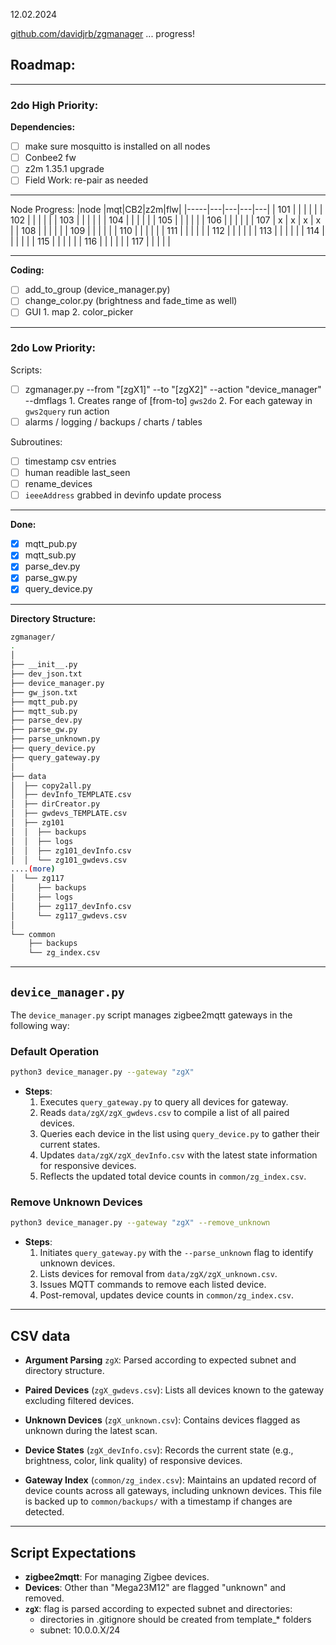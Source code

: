 12.02.2024

[github.com/davidjrb/zgmanager](https://github.com/davidjrb/zgmanager) ... progress!

## Roadmap:
---

### 2do High Priority:

**Dependencies:**
- [ ] make sure mosquitto is installed on all nodes
- [ ] Conbee2 fw
- [ ] z2m 1.35.1 upgrade
- [ ] Field Work: re-pair as needed

---
Node Progress:
|node |mqt|CB2|z2m|flw|
|-----|---|---|---|---|
| 101 |   |   |   |   |
| 102 |   |   |   |   |
| 103 |   |   |   |   |
| 104 |   |   |   |   |
| 105 |   |   |   |   |
| 106 |   |   |   |   |
| 107 | x | x | x | x |
| 108 |   |   |   |   |
| 109 |   |   |   |   |
| 110 |   |   |   |   |
| 111 |   |   |   |   |
| 112 |   |   |   |   |
| 113 |   |   |   |   |
| 114 |   |   |   |   |
| 115 |   |   |   |   |
| 116 |   |   |   |   |
| 117 |   |   |   |   |


---

**Coding:**
- [ ] add_to_group (device_manager.py)
- [ ] change_color.py (brightness and fade_time as well)
- [ ] GUI
		1. map
		2. color_picker
---

### 2do Low Priority:

Scripts:
- [ ] zgmanager.py --from "[zgX1]" --to "[zgX2]" --action "device_manager" --dmflags
		1. Creates range of [from-to] `gws2do` 
		2. For each gateway in `gws2query` run action
- [ ] alarms / logging / backups / charts / tables

Subroutines:
- [ ] timestamp csv entries
- [ ] human readible last_seen
- [ ] rename_devices
- [ ] `ieeeAddress` grabbed in devinfo update process

---

**Done:**
- [x] mqtt_pub.py
- [x] mqtt_sub.py
- [x] parse_dev.py
- [x] parse_gw.py
- [x] query_device.py

---

**Directory Structure:**

```bash
zgmanager/
.
│
├── __init__.py
├── dev_json.txt
├── device_manager.py
├── gw_json.txt
├── mqtt_pub.py
├── mqtt_sub.py
├── parse_dev.py
├── parse_gw.py
├── parse_unknown.py
├── query_device.py
├── query_gateway.py
│
├── data
│  ├── copy2all.py
│  ├── devInfo_TEMPLATE.csv
│  ├── dirCreator.py
│  ├── gwdevs_TEMPLATE.csv
│  ├── zg101
│  │  ├── backups
│  │  ├── logs
│  │  ├── zg101_devInfo.csv
│  │  └── zg101_gwdevs.csv
....(more)
│  └── zg117
│     ├── backups
│     ├── logs
│     ├── zg117_devInfo.csv
│     └── zg117_gwdevs.csv
│
└── common
	├── backups
	└── zg_index.csv
```
---

## `device_manager.py`

The `device_manager.py` script manages zigbee2mqtt gateways in the following way:

### Default Operation
```bash
python3 device_manager.py --gateway "zgX"
```
- **Steps**:
  1. Executes `query_gateway.py` to query all devices for gateway.
  2. Reads `data/zgX/zgX_gwdevs.csv` to compile a list of all paired devices.
  3. Queries each device in the list using `query_device.py` to gather their current states.
  4. Updates `data/zgX/zgX_devInfo.csv` with the latest state information for responsive devices.
  5. Reflects the updated total device counts in `common/zg_index.csv`.

### Remove Unknown Devices
```bash
python3 device_manager.py --gateway "zgX" --remove_unknown
```
- **Steps**:
  1. Initiates `query_gateway.py` with the `--parse_unknown` flag to identify unknown devices.
  2. Lists devices for removal from `data/zgX/zgX_unknown.csv`.
  3. Issues MQTT commands to remove each listed device.
  4. Post-removal, updates device counts in `common/zg_index.csv`.

---

## CSV data

- **Argument Parsing** `zgX`: Parsed according to expected subnet and directory structure.

- **Paired Devices** (`zgX_gwdevs.csv`): Lists all devices known to the gateway excluding filtered devices.

- **Unknown Devices** (`zgX_unknown.csv`): Contains devices flagged as unknown during the latest scan.

- **Device States** (`zgX_devInfo.csv`): Records the current state (e.g., brightness, color, link quality) of responsive devices.

- **Gateway Index** (`common/zg_index.csv`): Maintains an updated record of device counts across all gateways, including unknown devices. This file is backed up to `common/backups/` with a timestamp if changes are detected.

---

## Script Expectations
- **zigbee2mqtt**: For managing Zigbee devices.
- **Devices**: Other than "Mega23M12" are flagged "unknown" and removed.
- **`zgX`**: flag is parsed according to expected subnet and directories:
  - directories in .gitignore should be created from template_* folders
  - subnet: 10.0.0.X/24
